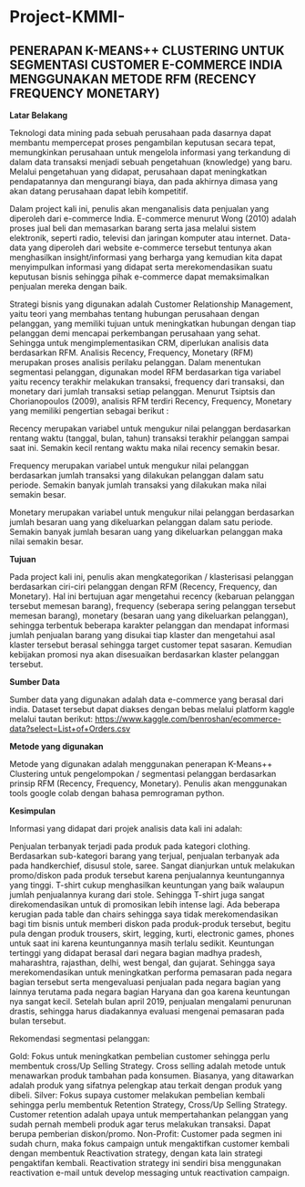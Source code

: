 # Project-KMMI-

## PENERAPAN K-MEANS++ CLUSTERING UNTUK SEGMENTASI CUSTOMER E-COMMERCE INDIA MENGGUNAKAN METODE RFM (RECENCY FREQUENCY MONETARY) 

**Latar Belakang**

Teknologi data mining pada sebuah perusahaan pada dasarnya dapat membantu mempercepat proses pengambilan keputusan secara tepat, memungkinkan perusahaan untuk mengelola informasi yang terkandung di dalam data transaksi menjadi sebuah pengetahuan (knowledge) yang baru. Melalui pengetahuan yang didapat, perusahaan dapat meningkatkan pendapatannya dan mengurangi biaya, dan pada akhirnya dimasa yang akan datang perusahaan dapat lebih kompetitif. 

Dalam project kali ini, penulis akan menganalisis data penjualan yang diperoleh dari e-commerce India. E-commerce menurut Wong (2010) adalah proses jual beli dan memasarkan barang serta jasa melalui sistem elektronik, seperti radio, televisi dan jaringan komputer atau internet. Data-data yang diperoleh dari website e-commerce tersebut tentunya akan menghasilkan insight/informasi yang berharga yang kemudian kita dapat menyimpulkan informasi yang didapat serta merekomendasikan suatu keputusan bisnis sehingga pihak e-commerce dapat memaksimalkan penjualan mereka dengan baik. 

Strategi bisnis yang digunakan adalah Customer Relationship Management, yaitu  teori yang membahas tentang hubungan perusahaan dengan pelanggan, yang memiliki tujuan untuk meningkatkan hubungan dengan tiap pelanggan demi mencapai perkembangan perusahaan yang sehat. Sehingga untuk mengimplementasikan CRM, diperlukan analisis data berdasarkan RFM. Analisis Recency, Frequency, Monetary (RFM) merupakan proses analisis perilaku pelanggan. Dalam menentukan segmentasi pelanggan, digunakan model RFM berdasarkan tiga variabel yaitu recency terakhir melakukan transaksi, frequency dari transaksi, dan monetary dari jumlah transaksi setiap pelanggan. Menurut Tsiptsis dan Chorianopoulos (2009), analisis RFM terdiri Recency, Frequency, Monetary yang memiliki pengertian sebagai berikut :

Recency merupakan variabel untuk mengukur nilai pelanggan berdasarkan rentang waktu (tanggal, bulan, tahun) transaksi terakhir pelanggan sampai saat ini. Semakin kecil rentang waktu maka nilai recency semakin besar.

Frequency merupakan variabel untuk mengukur nilai pelanggan berdasarkan jumlah transaksi yang dilakukan pelanggan dalam satu periode. Semakin banyak jumlah transaksi yang dilakukan maka nilai semakin besar. 

Monetary merupakan variabel untuk mengukur nilai pelanggan berdasarkan jumlah besaran uang yang dikeluarkan pelanggan dalam satu periode. Semakin banyak jumlah besaran uang yang dikeluarkan pelanggan maka nilai semakin besar. 

**Tujuan**

Pada project kali ini, penulis akan mengkategorikan / klasterisasi pelanggan berdasarkan ciri-ciri  pelanggan dengan RFM (Recency, Frequency, dan Monetary). Hal ini bertujuan agar mengetahui recency (kebaruan pelanggan tersebut memesan barang), frequency (seberapa sering pelanggan tersebut memesan barang), monetary (besaran uang yang dikeluarkan pelanggan), sehingga terbentuk beberapa karakter pelanggan dan mendapat informasi jumlah penjualan barang yang disukai tiap klaster dan mengetahui asal klaster tersebut berasal sehingga target customer tepat sasaran. Kemudian kebijakan promosi nya akan disesuaikan berdasarkan klaster pelanggan tersebut.  

**Sumber Data**

Sumber data yang digunakan adalah data e-commerce yang berasal dari india. Dataset tersebut dapat diakses dengan bebas melalui platform kaggle melalui tautan berikut:
https://www.kaggle.com/benroshan/ecommerce-data?select=List+of+Orders.csv 

**Metode yang digunakan** 

Metode yang digunakan adalah menggunakan penerapan K-Means++ Clustering untuk pengelompokan / segmentasi pelanggan berdasarkan prinsip RFM (Recency, Frequency, Monetary). Penulis akan menggunakan tools google colab dengan bahasa pemrograman python.

**Kesimpulan**

Informasi yang didapat dari projek analisis data kali ini adalah:

Penjualan terbanyak terjadi pada produk pada kategori clothing. Berdasarkan sub-kategori barang yang terjual, penjualan terbanyak ada pada handkerchief, disusul stole, saree. Sangat dianjurkan untuk melakukan promo/diskon pada produk tersebut karena penjualannya keuntungannya yang tinggi. T-shirt cukup menghasilkan keuntungan yang baik walaupun jumlah penjualannya kurang dari stole. Sehingga T-shirt juga sangat direkomendasikan untuk di promosikan lebih intense lagi.
Ada beberapa kerugian pada table dan chairs sehingga saya tidak merekomendasikan bagi tim bisnis untuk memberi diskon pada produk-produk tersebut, begitu pula dengan produk trousers, skirt, legging, kurti, electronic games, phones untuk saat ini karena keuntungannya masih terlalu sedikit.
Keuntungan tertinggi yang didapat berasal dari negara bagian madhya pradesh, maharashtra, rajasthan, delhi, west bengal, dan gujarat. Sehingga saya merekomendasikan untuk meningkatkan performa pemasaran pada negara bagian tersebut serta mengevaluasi penjualan pada negara bagian yang lainnya terutama pada negara bagian Haryana dan goa karena keuntungan nya sangat kecil.
Setelah bulan april 2019, penjualan mengalami penurunan drastis, sehingga harus diadakannya evaluasi mengenai pemasaran pada bulan tersebut.

Rekomendasi segmentasi pelanggan:

Gold: Fokus untuk meningkatkan pembelian customer sehingga perlu membentuk cross/Up Selling Strategy. Cross selling adalah metode untuk menawarkan produk tambahan pada konsumen. Biasanya, yang ditawarkan adalah produk yang sifatnya pelengkap atau terkait dengan produk yang dibeli.
Silver: Fokus supaya customer melakukan pembelian kembali sehingga perlu membentuk Retention Strategy, Cross/Up Selling Strategy. Customer retention adalah upaya untuk mempertahankan pelanggan yang sudah pernah membeli produk agar terus melakukan transaksi. Dapat berupa pemberian diskon/promo.
Non-Profit: Customer pada segmen ini sudah churn, maka fokus campaign untuk mengaktifkan customer kembali dengan membentuk Reactivation strategy, dengan kata lain strategi pengaktifan kembali. Reactivation strategy ini sendiri bisa menggunakan reactivation e-mail untuk develop messaging untuk reactivation campaign.     
